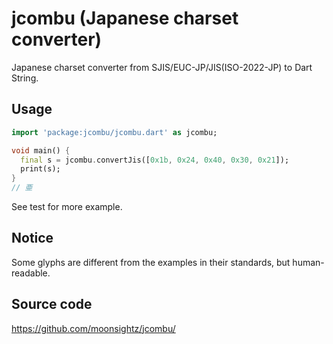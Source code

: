 # jcombu (Japanese charset converter)

Japanese charset converter from SJIS/EUC-JP/JIS(ISO-2022-JP) to Dart String.


## Usage

```dart
import 'package:jcombu/jcombu.dart' as jcombu;

void main() {
  final s = jcombu.convertJis([0x1b, 0x24, 0x40, 0x30, 0x21]);
  print(s);
}
// 亜
```

See test for more example.


## Notice

Some glyphs are different from the examples in their standards, but human-readable.


## Source code

https://github.com/moonsightz/jcombu/

